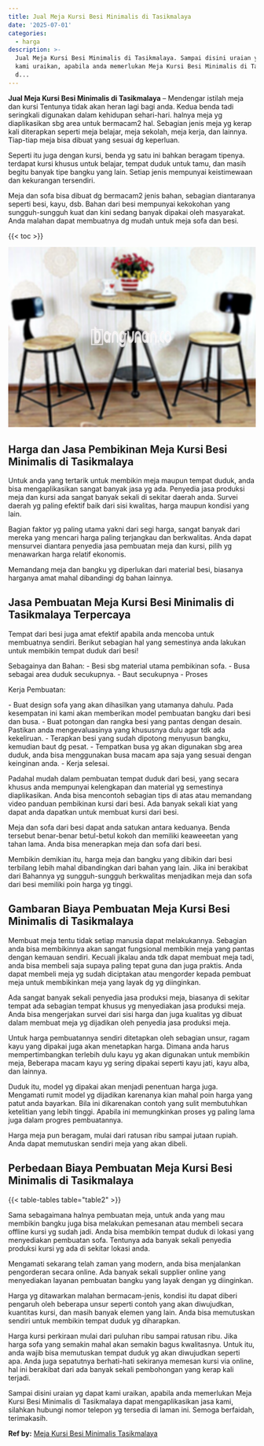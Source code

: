```yaml
---
title: Jual Meja Kursi Besi Minimalis di Tasikmalaya
date: '2025-07-01'
categories:
  - harga
description: >-
  Jual Meja Kursi Besi Minimalis di Tasikmalaya. Sampai disini uraian yg dapat
  kami uraikan, apabila anda memerlukan Meja Kursi Besi Minimalis di Tasikmalaya
  d...
---
```


**Jual Meja Kursi Besi Minimalis di Tasikmalaya** – Mendengar istilah meja dan kursi Tentunya tidak akan heran lagi bagi anda. Kedua benda tadi seringkali digunakan dalam kehidupan sehari-hari. halnya meja yg diaplikasikan sbg area untuk bermacam2 hal. Sebagian jenis meja yg kerap kali diterapkan seperti meja belajar, meja sekolah, meja kerja, dan lainnya. Tiap-tiap meja bisa dibuat yang sesuai dg keperluan.

Seperti itu juga dengan kursi, benda yg satu ini bahkan beragam tipenya. terdapat kursi khusus untuk belajar, tempat duduk untuk tamu, dan masih begitu banyak tipe bangku yang lain. Setiap jenis mempunyai keistimewaan dan kekurangan tersendiri.

Meja dan sofa bisa dibuat dg bermacam2 jenis bahan, sebagian diantaranya seperti besi, kayu, dsb. Bahan dari besi mempunyai kekokohan yang sungguh-sungguh kuat dan kini sedang banyak dipakai oleh masyarakat. Anda malahan dapat membuatnya dg mudah untuk meja sofa dan besi.

{{< toc >}}

![Jual Meja Kursi Besi Minimalis di Tasikmalaya](/images/jual-meja-besi-murah05.png)

## Harga dan Jasa Pembikinan Meja Kursi Besi Minimalis di Tasikmalaya

Untuk anda yang tertarik untuk membikin meja maupun tempat duduk, anda bisa mengaplikasikan sangat banyak jasa yg ada. Penyedia jasa produksi meja dan kursi ada sangat banyak sekali di sekitar daerah anda. Survei daerah yg paling efektif baik dari sisi kwalitas, harga maupun kondisi yang lain.

Bagian faktor yg paling utama yakni dari segi harga, sangat banyak dari mereka yang mencari harga paling terjangkau dan berkwalitas. Anda dapat mensurvei diantara penyedia jasa pembuatan meja dan kursi, pilih yg menawarkan harga relatif ekonomis.

Memandang meja dan bangku yg diperlukan dari material besi, biasanya harganya amat mahal dibandingi dg bahan lainnya.

## Jasa Pembuatan Meja Kursi Besi Minimalis di Tasikmalaya Terpercaya

Tempat dari besi juga amat efektif apabila anda mencoba untuk membuatnya sendiri. Berikut sebagian hal yang semestinya anda lakukan untuk membikin tempat duduk dari besi!

Sebagainya dan Bahan: - Besi sbg material utama pembikinan sofa. - Busa sebagai area duduk secukupnya. - Baut secukupnya - Proses

Kerja Pembuatan:

\- Buat design sofa yang akan dihasilkan yang utamanya dahulu. Pada kesempatan ini kami akan memberikan model pembuatan bangku dari besi dan busa. - Buat potongan dan rangka besi yang pantas dengan desain. Pastikan anda mengevaluasinya yang khususnya dulu agar tdk ada kekeliruan. - Terapkan besi yang sudah dipotong menyusun bangku, kemudian baut dg pesat. - Tempatkan busa yg akan digunakan sbg area duduk, anda bisa menggunakan busa macam apa saja yang sesuai dengan keinginan anda. - Kerja selesai.

Padahal mudah dalam pembuatan tempat duduk dari besi, yang secara khusus anda mempunyai kelengkapan dan material yg semestinya diaplikasikan. Anda bisa mencontoh sebagian tips di atas atau memandang video panduan pembikinan kursi dari besi. Ada banyak sekali kiat yang dapat anda dapatkan untuk membuat kursi dari besi.

Meja dan sofa dari besi dapat anda satukan antara keduanya. Benda tersebut benar-benar betul-betul kokoh dan memiliki keaweeetan yang tahan lama. Anda bisa menerapkan meja dan sofa dari besi.

Membikin demikian itu, harga meja dan bangku yang dibikin dari besi terbilang lebih mahal dibandingkan dari bahan yang lain. Jika ini berakibat dari Bahannya yg sungguh-sungguh berkwalitas menjadikan meja dan sofa dari besi memiliki poin harga yg tinggi.

## Gambaran Biaya Pembuatan Meja Kursi Besi Minimalis di Tasikmalaya

Membuat meja tentu tidak setiap manusia dapat melakukannya. Sebagian anda bisa membikinnya akan sangat fungsional membikin meja yang pantas dengan kemauan sendiri. Kecuali jikalau anda tdk dapat membuat meja tadi, anda bisa membeli saja supaya paling tepat guna dan juga praktis. Anda dapat membeli meja yg sudah diciptakan atau mengorder kepada pembuat meja untuk membikinkan meja yang layak dg yg diinginkan.

Ada sangat banyak sekali penyedia jasa produksi meja, biasanya di sekitar tempat ada sebagian tempat khusus yg menyediakan jasa produksi meja. Anda bisa mengerjakan survei dari sisi harga dan juga kualitas yg dibuat dalam membuat meja yg dijadikan oleh penyedia jasa produksi meja.

Untuk harga pembuatannya sendiri ditetapkan oleh sebagian unsur, ragam kayu yang dipakai juga akan menetapkan harga. Dimana anda harus mempertimbangkan terlebih dulu kayu yg akan digunakan untuk membikin meja, Beberapa macam kayu yg sering dipakai seperti kayu jati, kayu alba, dan lainnya.

Duduk itu, model yg dipakai akan menjadi penentuan harga juga. Mengamati rumit model yg dijadikan karenanya kian mahal poin harga yang patut anda bayarkan. Bila ini dikarenakan contoh yang sulit membutuhkan ketelitian yang lebih tinggi. Apabila ini memungkinkan proses yg paling lama juga dalam progres pembuatannya.

Harga meja pun beragam, mulai dari ratusan ribu sampai jutaan rupiah. Anda dapat memutuskan sendiri meja yang akan dibeli.

## Perbedaan Biaya Pembuatan Meja Kursi Besi Minimalis di Tasikmalaya

{{< table-tables table="table2" >}}

Sama sebagaimana halnya pembuatan meja, untuk anda yang mau membikin bangku juga bisa melakukan pemesanan atau membeli secara offline kursi yg sudah jadi. Anda bisa membikin tempat duduk di lokasi yang menyediakan pembuatan sofa. Tentunya ada banyak sekali penyedia produksi kursi yg ada di sekitar lokasi anda.

Mengamati sekarang telah zaman yang modern, anda bisa menjalankan pengorderan secara online. Ada banyak sekali supplier online yang menyediakan layanan pembuatan bangku yang layak dengan yg diinginkan.

Harga yg ditawarkan malahan bermacam-jenis, kondisi itu dapat diberi pengaruh oleh beberapa unsur seperti contoh yang akan diwujudkan, kuantitas kursi, dan masih banyak elemen yang lain. Anda bisa memutuskan sendiri untuk membikin tempat duduk yg diharapkan.

Harga kursi perkiraan mulai dari puluhan ribu sampai ratusan ribu. Jika harga sofa yang semakin mahal akan semakin bagus kwalitasnya. Untuk itu, anda wajib bisa memutuskan tempat duduk yg akan diwujudkan seperti apa. Anda juga sepatutnya berhati-hati sekiranya memesan kursi via online, hal ini berakibat dari ada banyak sekali pembohongan yang kerap kali terjadi.

Sampai disini uraian yg dapat kami uraikan, apabila anda memerlukan Meja Kursi Besi Minimalis di Tasikmalaya dapat mengaplikasikan jasa kami, silahkan hubungi nomor telepon yg tersedia di laman ini. Semoga berfaidah, terimakasih.

**Ref by:** [Meja Kursi Besi Minimalis Tasikmalaya](https://id.wikipedia.org/wiki/Meja)
